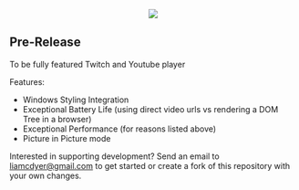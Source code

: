 <p align="center"><img style="max-width:100%;" src="https://raw.githubusercontent.com/Saghen/UWP-Youtube-Twitch-Viewer/master/Logo.png"/></p>
<h2>Pre-Release</h2>
To be fully featured Twitch and Youtube player

Features:
 - Windows Styling Integration
 - Exceptional Battery Life (using direct video urls vs rendering a DOM Tree in a browser)
 - Exceptional Performance (for reasons listed above)
 - Picture in Picture mode

Interested in supporting development?
Send an email to liamcdyer@gmail.com to get started or create a fork of this repository with your own changes.